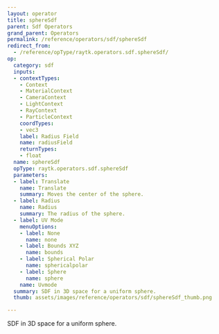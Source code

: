 ```yaml
---
layout: operator
title: sphereSdf
parent: Sdf Operators
grand_parent: Operators
permalink: /reference/operators/sdf/sphereSdf
redirect_from:
  - /reference/opType/raytk.operators.sdf.sphereSdf/
op:
  category: sdf
  inputs:
  - contextTypes:
    - Context
    - MaterialContext
    - CameraContext
    - LightContext
    - RayContext
    - ParticleContext
    coordTypes:
    - vec3
    label: Radius Field
    name: radiusField
    returnTypes:
    - float
  name: sphereSdf
  opType: raytk.operators.sdf.sphereSdf
  parameters:
  - label: Translate
    name: Translate
    summary: Moves the center of the sphere.
  - label: Radius
    name: Radius
    summary: The radius of the sphere.
  - label: UV Mode
    menuOptions:
    - label: None
      name: none
    - label: Bounds XYZ
      name: bounds
    - label: Spherical Polar
      name: sphericalpolar
    - label: Sphere
      name: sphere
    name: Uvmode
  summary: SDF in 3D space for a uniform sphere.
  thumb: assets/images/reference/operators/sdf/sphereSdf_thumb.png

---
```



SDF in 3D space for a uniform sphere.